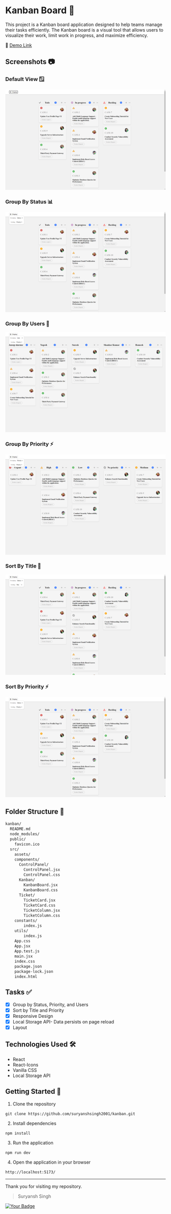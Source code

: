 # Kanban Board 📒

This project is a Kanban board application designed to help teams manage their tasks efficiently. The Kanban board is a visual tool that allows users to visualize their work, limit work in progress, and maximize efficiency.

🔗 [Demo Link](https://kanban--quicksell.vercel.app/)

## Screenshots 📷

### Default View 🪟

![Default View](https://github.com/suryanshsingh2001/kanban/blob/main/Screenshots/home.png)

### Group By Status 📊

![Group By Status](https://github.com/suryanshsingh2001/kanban/blob/main/Screenshots/GroupStatus.png)

### Group By Users 👤

![Group By Users](https://github.com/suryanshsingh2001/kanban/blob/main/Screenshots/GroupUser.png)

### Group By Priority ⚡

![Group By Priority](https://github.com/suryanshsingh2001/kanban/blob/main/Screenshots/GroupPriority.png)

### Sort By Title 📝
![Sort By Title](https://github.com/suryanshsingh2001/kanban/blob/main/Screenshots/SortTitle.png)

### Sort By Priority ⚡
 ![Sort By Priority](https://github.com/suryanshsingh2001/kanban/blob/main/Screenshots/SortPriority.png)

## Folder Structure 📁

```
kanban/
  README.md
  node_modules/
  public/
    favicon.ico
  src/
    assets/
    components/
      ControlPanel/
        ControlPanel.jsx
        ControlPanel.css
      Kanban/
        KanbanBoard.jsx
        KanbanBoard.css
      Ticket/
        TicketCard.jsx
        TicketCard.css
        TicketColumn.jsx
        TicketColumn.css
    constants/
        index.js
    utils/
        index.js
    App.css
    App.jsx
    App.test.js
    main.jsx
    index.css
    package.json
    package-lock.json
    index.html

```

## Tasks ✅

- [x] Group by Status, Priority, and Users
- [x] Sort by Title and Priority
- [x] Responsive Design
- [x] Local Storage API- Data persists on page reload
- [x] Layout

## Technologies Used 🛠️

- React
- React-Icons
- Vanilla CSS
- Local Storage API

## Getting Started 🚀

1. Clone the repository

```
git clone https://github.com/suryanshsingh2001/kanban.git
```

2. Install dependencies

```
npm install
```

3. Run the application

```
npm run dev
```

4. Open the application in your browser

```
http://localhost:5173/
```

----

Thank you for visiting my repository.
>Suryansh Singh

[![Your Badge](https://img.shields.io/badge/-Github-black?style=flat&logo=github)](https://github.com/suryanshsingh2001/)
